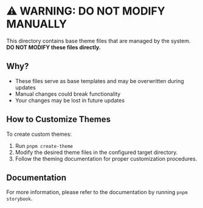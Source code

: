 # ⚠️ WARNING: DO NOT MODIFY MANUALLY

This directory contains base theme files that are managed by the system. **DO NOT MODIFY these files directly.**

## Why?

- These files serve as base templates and may be overwritten during updates
- Manual changes could break functionality
- Your changes may be lost in future updates

## How to Customize Themes

To create custom themes:

1. Run `pnpm create-theme`
2. Modify the desired theme files in the configured target directory.
3. Follow the theming documentation for proper customization procedures.

## Documentation

For more information, please refer to the documentation by running `pnpm storybook`.
